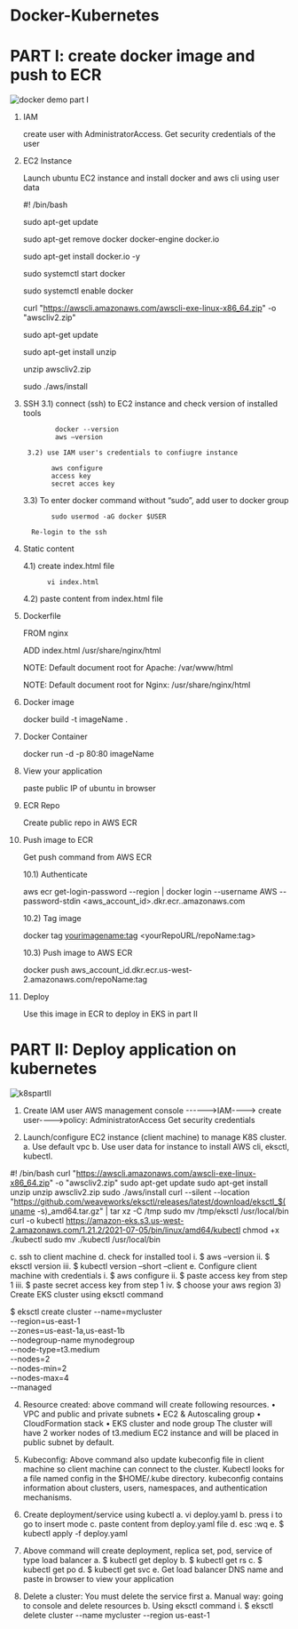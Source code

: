 # Docker-Kubernetes
# PART I: create docker image and push to ECR
![docker demo part I](https://user-images.githubusercontent.com/72663705/234431822-856e5a44-bf59-4c99-b586-722eaf90130c.jpg)

1) IAM

   create user with AdministratorAccess. Get security credentials of the user

2) EC2 Instance

   Launch ubuntu EC2 instance and install docker and aws cli using user data
	
	#! /bin/bash
	
	sudo apt-get update
	
	sudo apt-get remove docker docker-engine docker.io
	
	sudo apt-get install docker.io -y
	
	sudo systemctl start docker
	
	sudo systemctl enable docker
	
	curl "https://awscli.amazonaws.com/awscli-exe-linux-x86_64.zip" -o "awscliv2.zip"
	
	sudo apt-get update
	
	sudo apt-get install unzip
	
	unzip awscliv2.zip
	
	sudo ./aws/install
  
3) SSH
    	3.1) connect (ssh) to EC2 instance and check version of installed tools
    	
	           docker --version
	           aws –version
            
    	3.2) use IAM user's credentials to confiugre instance
    	
	          aws configure
	          access key
	          secret acces key
  
	3.3) To enter docker command without “sudo”, add user to docker group
	
	          sudo usermod -aG docker $USER
		  
	     Re-login to the ssh
  
4) Static content

      4.1) create index.html file
      
	         vi index.html
		    
      4.2) paste content from index.html file
      
5) Dockerfile

	FROM nginx
	
	ADD index.html /usr/share/nginx/html

   NOTE: Default document root for Apache: /var/www/html

   NOTE: Default document root for Nginx: /usr/share/nginx/html

6) Docker image

     docker build -t imageName . 

7) Docker Container

    docker run -d -p 80:80 imageName

8) View your application

     paste public IP of ubuntu in browser
      
9) ECR Repo

   Create public repo in AWS ECR

10) Push image to ECR

	Get push command from AWS ECR
	
	10.1) Authenticate

	aws ecr get-login-password --region <yourRegion> | docker login --username AWS --password-stdin <aws_account_id>.dkr.ecr.<yourRegion>.amazonaws.com
	
	10.2) Tag image
	
	docker tag <yourimagename:tag> <yourRepoURL/repoName:tag>
	
	10.3) Push image to AWS ECR
	
	docker push aws_account_id.dkr.ecr.us-west-2.amazonaws.com/repoName:tag

11) Deploy
	
    Use this image in ECR to deploy in EKS in part II 
	
# PART II: Deploy application on kubernetes
	
![k8spartII](https://user-images.githubusercontent.com/72663705/234432282-f08b8f33-9bd9-4fc3-9521-71f8db382daa.jpg)


1)	Create IAM user 
AWS management console ------>IAM----> create user---->policy: AdministratorAccess
Get security credentials

2)	Launch/configure EC2 instance (client machine) to manage K8S cluster.
a.	Use default vpc
b.	Use user data for instance to install AWS cli, eksctl, kubectl.

#! /bin/bash
curl "https://awscli.amazonaws.com/awscli-exe-linux-x86_64.zip" -o "awscliv2.zip"
sudo apt-get update
sudo apt-get install unzip
unzip awscliv2.zip
sudo ./aws/install
curl --silent --location "https://github.com/weaveworks/eksctl/releases/latest/download/eksctl_$(uname -s)_amd64.tar.gz" | tar xz -C /tmp
sudo mv /tmp/eksctl /usr/local/bin
curl -o kubectl https://amazon-eks.s3.us-west-2.amazonaws.com/1.21.2/2021-07-05/bin/linux/amd64/kubectl
chmod +x ./kubectl
sudo mv ./kubectl /usr/local/bin

c.	ssh to client machine 
d.	check for installed tool
i.	$ aws –version
ii.	$ eksctl version
iii.	$ kubectl version –short –client
e.	Configure client machine with credentials
i.	$ aws configure
ii.	$ paste access key from step 1
iii.	$ paste secret access key from step 1
iv.	$ choose your aws region
3)	Create EKS cluster using eksctl command

$ eksctl create cluster --name=mycluster \
               	--region=us-east-1 \
                         	--zones=us-east-1a,us-east-1b \
                      	--nodegroup-name mynodegroup \
                      	--node-type=t3.medium \
                      	--nodes=2 \
                      	--nodes-min=2 \
                      	--nodes-max=4 \
                      	--managed

4)	Resource created: above command will create following resources.
•	VPC and public and private subnets
•	EC2 & Autoscaling group
•	CloudFormation stack
•	EKS cluster and node group
The cluster will have 2 worker nodes of t3.medium EC2 instance and will be placed in public subnet by default.
5)	Kubeconfig: Above command also update kubeconfig file in client machine so client machine can connect to the cluster. Kubectl looks for a file named config in the $HOME/.kube directory. kubeconfig contains information about clusters, users, namespaces, and authentication mechanisms.
 
6)	Create deployment/service using kubectl
a.	vi deploy.yaml
b.	press i to go to insert mode
c.	paste content from deploy.yaml file
d.	esc :wq
e.	$ kubectl apply -f deploy.yaml
7)	Above command will create deployment, replica set, pod, service of type load balancer
a.	$ kubectl get deploy
b.	$ kubectl get rs
c.	$ kubectl get po
d.	$ kubectl get svc
e.	Get load balancer DNS name and paste in browser to view your application
8)	Delete a cluster: You must delete the service first
a.	Manual way: going to console and delete resources
b.	Using eksctl command
i.	$ eksctl delete cluster --name mycluster --region us-east-1


